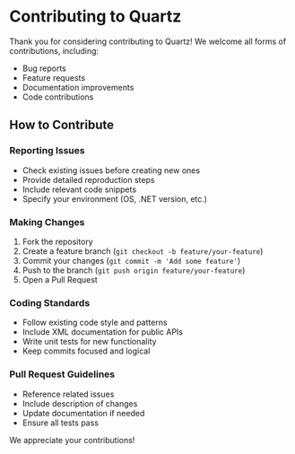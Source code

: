 # Contributing to Quartz

Thank you for considering contributing to Quartz! We welcome all forms of contributions, including:

- Bug reports
- Feature requests
- Documentation improvements
- Code contributions

## How to Contribute

### Reporting Issues
- Check existing issues before creating new ones
- Provide detailed reproduction steps
- Include relevant code snippets
- Specify your environment (OS, .NET version, etc.)

### Making Changes
1. Fork the repository
2. Create a feature branch (`git checkout -b feature/your-feature`)
3. Commit your changes (`git commit -m 'Add some feature'`)
4. Push to the branch (`git push origin feature/your-feature`)
5. Open a Pull Request

### Coding Standards
- Follow existing code style and patterns
- Include XML documentation for public APIs
- Write unit tests for new functionality
- Keep commits focused and logical

### Pull Request Guidelines
- Reference related issues
- Include description of changes
- Update documentation if needed
- Ensure all tests pass

We appreciate your contributions!
